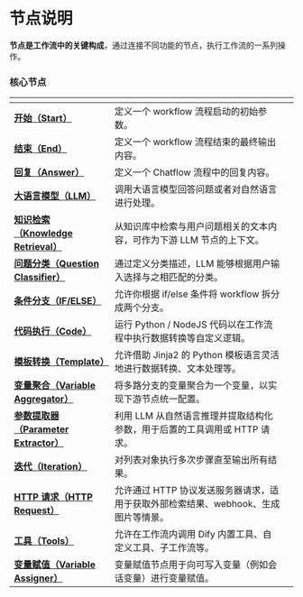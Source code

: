 # 节点说明

**节点是工作流中的关键构成**，通过连接不同功能的节点，执行工作流的一系列操作。

### 核心节点

<table data-view="cards"><thead><tr><th></th><th></th><th></th></tr></thead><tbody><tr><td><a href="start.md"><strong>开始（Start）</strong></a></td><td>定义一个 workflow 流程启动的初始参数。</td><td></td></tr><tr><td><a href="end.md"><strong>结束（End）</strong></a></td><td>定义一个 workflow 流程结束的最终输出内容。</td><td></td></tr><tr><td><a href="answer.md"><strong>回复（Answer）</strong></a></td><td>定义一个 Chatflow 流程中的回复内容。</td><td></td></tr><tr><td><a href="llm.md"><strong>大语言模型（LLM）</strong></a></td><td>调用大语言模型回答问题或者对自然语言进行处理。</td><td></td></tr><tr><td><a href="knowledge-retrieval.md"><strong>知识检索（Knowledge Retrieval）</strong></a></td><td>从知识库中检索与用户问题相关的文本内容，可作为下游 LLM 节点的上下文。</td><td></td></tr><tr><td><a href="question-classifier.md"><strong>问题分类（Question Classifier）</strong></a></td><td>通过定义分类描述，LLM 能够根据用户输入选择与之相匹配的分类。</td><td></td></tr><tr><td><a href="ifelse.md"><strong>条件分支（IF/ELSE）</strong></a></td><td>允许你根据 if/else 条件将 workflow 拆分成两个分支。</td><td></td></tr><tr><td><a href="code.md"><strong>代码执行（Code）</strong></a></td><td>运行 Python / NodeJS 代码以在工作流程中执行数据转换等自定义逻辑。</td><td></td></tr><tr><td><a href="template.md"><strong>模板转换（Template）</strong></a></td><td>允许借助 Jinja2 的 Python 模板语言灵活地进行数据转换、文本处理等。</td><td></td></tr><tr><td><a href="variable-assigner.md"><strong>变量聚合（Variable Aggregator）</strong></a></td><td>将多路分支的变量聚合为一个变量，以实现下游节点统一配置。</td><td></td></tr><tr><td><a href="parameter-extractor.md"><strong>参数提取器（Parameter Extractor）</strong></a></td><td>利用 LLM 从自然语言推理并提取结构化参数，用于后置的工具调用或 HTTP 请求。</td><td></td></tr><tr><td><a href="iteration.md"><strong>迭代（Iteration）</strong></a></td><td>对列表对象执行多次步骤直至输出所有结果。</td><td></td></tr><tr><td><a href="http-request.md"><strong>HTTP 请求（HTTP Request）</strong></a></td><td>允许通过 HTTP 协议发送服务器请求，适用于获取外部检索结果、webhook、生成图片等情景。</td><td></td></tr><tr><td><a href="tools.md"><strong>工具（Tools）</strong></a></td><td>允许在工作流内调用 Dify 内置工具、自定义工具、子工作流等。</td><td></td></tr><tr><td><a href="variable-assignment.md"><strong>变量赋值（Variable Assigner）</strong></a></td><td>变量赋值节点用于向可写入变量（例如会话变量）进行变量赋值。</td><td></td></tr></tbody></table>
